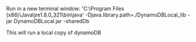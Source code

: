 Run in a new terminal window:
'C:\Program Files (x86)\Java\jre1.8.0_321\bin\java' -Djava.library.path=./DynamoDBLocal_lib -jar DynamoDBLocal.jar -sharedDb

This will run a local copy of dynamoDB
